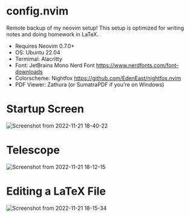 # config.nvim
Remote backup of my neovim setup! This setup is optimized for writing notes and doing homework in LaTeX. 
* Requires Neovim 0.7.0+
* OS: Ubuntu 22.04
* Termimal: Alacritty
* Font: JetBrains Mono Nerd Font https://www.nerdfonts.com/font-downloads
* Colorscheme: Nightfox https://github.com/EdenEast/nightfox.nvim
* PDF Viewer: Zathura (or SumatraPDF if you're on Windows)

# Startup Screen
![Screenshot from 2022-11-21 18-40-22](https://user-images.githubusercontent.com/102345313/203207961-2f0a39e8-a59a-4191-b481-e77d498d44c2.png)

# Telescope 
![Screenshot from 2022-11-21 18-12-15](https://user-images.githubusercontent.com/102345313/203200920-43778e2e-89fb-42d2-a900-32a95bb9d020.png)

# Editing a LaTeX File
![Screenshot from 2022-11-21 18-15-34](https://user-images.githubusercontent.com/102345313/203200921-96781aaa-5885-4742-8ce2-a5089a5f8b51.png)



